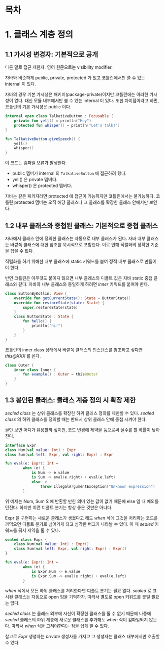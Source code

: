# 목차

# 1. 클래스 계층 정의

## 1.1 가시성 변경자: 기본적으로 공개

다른 말로 접근 제한자. 영어 원문으로는 visibility modifier.

자바와 비슷하게 public, private, protected 가 있고 코틀린에서만 쓸 수 있는 internal 이 있다.

자바의 경우 기본 가시성은 패키지(package-private)이지만 코틀린에는 이러한 가시성이 없다. 대신 모듈 내부에서만 볼 수 있는 internal 이 있다. 또한 차이점이라고 하면, 코틀린의 기본 가시성은 public 이다.

```kotlin
internal open class TalkativeButton : Focusable {
    private fun yell() = println("Hey")
    protected fun whisper() = println("Let's talk!")
}

fun TalkativeButton.giveSpeech() {
    yell()
    whisper()
}
```

이 코드는 컴파일 오류가 발생한다.

- public 멤버가 internal 의 `TalkativeButton` 에 접근하려 했다.
- yell() 은 private 멤버다.
- whisper() 은 protected 멤버다.

자바는 같은 패키지라면 protected 에 접근이 가능하지만 코틀린에서는 불가능하다. 코틀린 protected 멤버는 오직 해당 클래스나 그 클래스를 확장한 클래스 안에서만 보인다.

## 1.2 내부 클래스와 중첩된 클래스: 기본적으로 중첩 클래스

자바에서 클래스 안에 정의한 클래스는 자동으로 내부 클래스가 된다. 자바 내부 클래스는 바깥쪽 클래스에 대한 참조를 묵시적으로 포함한다. 이로 인해 직렬화의 정확한 기준을 잡을 수 없다.

직렬화를 하기 위해선 내부 클래스에 static 키워드를 붙여 정적 내부 클래스로 만들어야 한다.

반면 코틀린은 아무것도 붙이지 않으면 내부 클래스의 디폴트 값은 자바 static 중첩 클래스와 같다. 자바의 내부 클래스와 동일하게 하려면 *inner* 키워드를 붙여야 한다.

```kotlin
class ButtonByKotlin: View {
    override fun getCurrentState(): State = ButtonState()
    override fun restoreState(state: State) {
        super.restoreState(state)
    }
    class ButtonState : State {
        fun hello() {
            println("hi!")
        }
    }
}
```

코틀린의 inner class 상태에서 바깥쪽 클래스의 인스턴스를 참조하고 싶다면 *this@XXX* 를 쓴다.

```kotlin
class Outer {
    inner class Inner {
        fun example() : Outer = this@Outer
    }
}
```

## 1.3 봉인된 클래스: 클래스 계층 정의 시 확장 제한

*sealed class* 는 상위 클래스를 확장한 하위 클래스 정의를 제한할 수 있다. *sealed class* 의 하위 클래스를 정의할 때는 반드시 상위 클래스 안에 중첩 시켜야 한다.

글만 보면 어디가 유용할까 싶지만, 코드 변경에 제약을 둠으로써 실수를 할 확률이 낮아진다.

```kotlin
interface Expr
class Num(val value: Int) : Expr
class Sum(val left: Expr, val right: Expr) : Expr

fun eval(e: Expr): Int =
        when (e) {
            is Num -> e.value
            is Sum -> eval(e.right) + eval(e.left)
            else ->
                throw IllegalArgumentException("Unknown expression")
        }
```

위 예제는 Num, Sum 외에 반환할 만한 의미 있는 값이 없기 때문에 else 일 때 예외를 던진다. 하지만 이런 디폴트 분기는 항상 좋은 것만은 아니다.

Expr 을 구현하는 새로운 클래스가 생겼다고 해도 *when* 식에 그것을 처리하는 코드를 까먹으면 디폴트 분기로 넘어가게 되고 심각한 버그가 나타날 수 있다. 이 때 *sealed* 키워드를 둬서 제약을 둘 수 있다.

```kotlin
sealed class Expr {
    class Num(val value: Int) : Expr()
    class Sum(val left: Expr, val right: Expr) : Expr()
}

fun eval(e: Expr): Int =
        when (e) {
            is Expr.Num -> e.value
            is Expr.Sum -> eval(e.right) + eval(e.left)
        }
```

*when* 식에서 모든 하위 클래스를 처리한다면 디폴트 분기는 필요 없다. *sealed* 로 표시된 클래스는 자동으로 open 임을 기억하자. 따라서 별도로 open 키워드를 붙일 필요는 없다.

*sealed class* 는 클래스 외부에 자신이 확장한 클래스를 둘 수 없기 때문에 나중에 *sealed* 클래스의 하위 계층에 새로운 클래스를 추가해도 *when* 식이 컴파일되지 않는다. 따라서 *when* 식을 고쳐야한다는 점을 쉽게 알 수 있다.

참고로 *Expr* 생성자는 *private* 생성자를 가지고 그 생성자는 클래스 내부에서만 호출할 수 있다.
